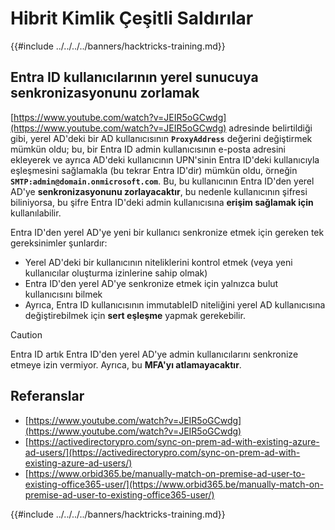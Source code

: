 # Hibrit Kimlik Çeşitli Saldırılar

{{#include ../../../../banners/hacktricks-training.md}}


## Entra ID kullanıcılarının yerel sunucuya senkronizasyonunu zorlamak

[https://www.youtube.com/watch?v=JEIR5oGCwdg](https://www.youtube.com/watch?v=JEIR5oGCwdg) adresinde belirtildiği gibi, yerel AD'deki bir AD kullanıcısının **`ProxyAddress`** değerini değiştirmek mümkün oldu; bu, bir Entra ID admin kullanıcısının e-posta adresini ekleyerek ve ayrıca AD'deki kullanıcının UPN'sinin Entra ID'deki kullanıcıyla eşleşmesini sağlamakla (bu tekrar Entra ID'dir) mümkün oldu, örneğin **`SMTP:admin@domain.onmicrosoft.com`**. Bu, bu kullanıcının Entra ID'den yerel AD'ye **senkronizasyonunu zorlayacaktır**, bu nedenle kullanıcının şifresi biliniyorsa, bu şifre Entra ID'deki admin kullanıcısına **erişim sağlamak için** kullanılabilir.

Entra ID'den yerel AD'ye yeni bir kullanıcı senkronize etmek için gereken tek gereksinimler şunlardır:

- Yerel AD'deki bir kullanıcının niteliklerini kontrol etmek (veya yeni kullanıcılar oluşturma izinlerine sahip olmak)
- Entra ID'den yerel AD'ye senkronize etmek için yalnızca bulut kullanıcısını bilmek
- Ayrıca, Entra ID kullanıcısının immutableID niteliğini yerel AD kullanıcısına değiştirebilmek için **sert eşleşme** yapmak gerekebilir.


> [!CAUTION]
> Entra ID artık Entra ID'den yerel AD'ye admin kullanıcılarını senkronize etmeye izin vermiyor.
> Ayrıca, bu **MFA'yı atlamayacaktır**.



## Referanslar

- [https://www.youtube.com/watch?v=JEIR5oGCwdg](https://www.youtube.com/watch?v=JEIR5oGCwdg)
- [https://activedirectorypro.com/sync-on-prem-ad-with-existing-azure-ad-users/](https://activedirectorypro.com/sync-on-prem-ad-with-existing-azure-ad-users/)
- [https://www.orbid365.be/manually-match-on-premise-ad-user-to-existing-office365-user/](https://www.orbid365.be/manually-match-on-premise-ad-user-to-existing-office365-user/)

{{#include ../../../../banners/hacktricks-training.md}}
